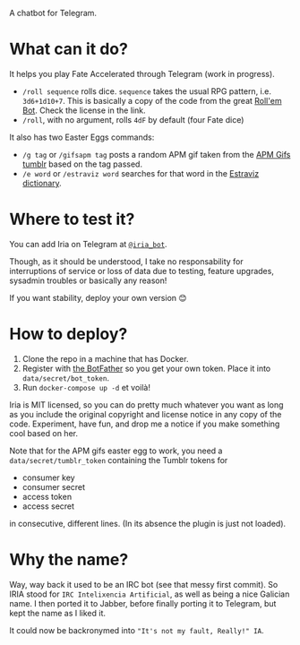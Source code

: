 A chatbot for Telegram.


What can it do?
===============

It helps you play Fate Accelerated through Telegram (work in progress).

* `/roll sequence` rolls dice. `sequence` takes the usual RPG pattern, i.e. `3d6+1d10+7`.
This is basically a copy of the code from the great
[Roll'em Bot](https://github.com/treetrnk/rollem-telegram-bot).
Check the license in the link.
* `/roll`, with no argument, rolls `4dF` by default (four Fate dice)

It also has two Easter Eggs commands:

* `/g tag` or `/gifsapm tag` posts a random APM gif taken
from the [APM Gifs tumblr](http://gifsapm.tumblr.com)
based on the tag passed.
* `/e word` or `/estraviz word` searches for that word
in the [Estraviz dictionary](http://estraviz.org).


Where to test it?
=================

You can add Iria on Telegram at [`@iria_bot`](http://t.me/iria_bot).

Though, as it should be understood, I take no responsability
for interruptions of service or loss of data due to testing,
feature upgrades, sysadmin troubles or basically any reason!

If you want stability, deploy your own version 😊


How to deploy?
==============

1. Clone the repo in a machine that has Docker.
2. Register with [the BotFather](https://core.telegram.org/bots)
so you get your own token. Place it into `data/secret/bot_token`.
3. Run `docker-compose up -d` et voilà!

Iria is MIT licensed, so you can do pretty much whatever you want as long
as you include the original copyright and license notice in any copy of the code.
Experiment, have fun, and drop me a notice if you make something cool based on her.

Note that for the APM gifs easter egg to work,
you need a `data/secret/tumblr_token` containing the Tumblr tokens for
- consumer key
- consumer secret
- access token
- access secret

in consecutive, different lines. (In its absence the plugin is just not loaded).



Why the name?
=============

Way, way back it used to be an IRC bot (see that messy first commit).
So IRIA stood for `IRC Intelixencia Artificial`, as well as being a nice Galician name.
I then ported it to Jabber, before finally porting it to Telegram, but kept the name as I liked it.

It could now be backronymed into `"It's not my fault, Really!" IA`.
